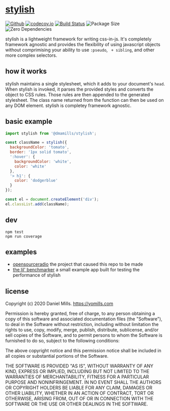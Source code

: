 # [stylish](https://dmamills.github.io/stylish/)

[![Github](https://img.shields.io/github/stars/dmamills/stylish?style=social)](https://github.com/dmamills/stylish)
[![codecov.io](https://codecov.io/github/dmamills/stylish/coverage.svg?branch=master)](https://codecov.io/github/dmamills/stylish?branch=master)
[![Build Status](https://secure.travis-ci.org/dmamills/stylish.png)](http://travis-ci.org/dmamills/stylish)
![Package Size](https://img.shields.io/bundlephobia/minzip/@dmamills/stylish.svg?style=flat-square)
![Zero Dependencies](https://img.shields.io/badge/dependencies-0-brightgreen)

stylish is a lightweight framework for writing css-in-js. It's completely framework agnostic and provides the flexibility of using javascript objects without comprimising your ability to use `:pseudo`, ` + sibling`, and other more complex selectors.

## how it works

stylish maintains a single stylesheet, which it adds to your document's `head`.
When stylish is invoked, it parses the provided styles and converts the object to CSS rules.
Those rules are then appended to the generated stylesheet.
The class name returned from the function can then be used on any DOM element.
stylish is completey framework agnostic.

## basic example

```javascript
import stylish from '@dmamills/stylish';

const className = stylish({
  backgroundColor: 'tomato',
  border: '1px solid tomato',
  ':hover': {
    backgroundColor: 'white',
    color: 'white'
  },
  '> h1': {
    color: 'dodgerblue'
  }
});

const el = document.createElement('div');
el.classList.add(className);
```

## dev

```
npm test
npm run coverage
```

## examples

- [opensourceradio](http://radio.yomills.com) the project that caused this repo to be made
- [the lil' benchmarker](https://dmamills.github.io/stylish-benchmark-demo) a small example app built for testing the performance of stylish 

## license

Copyright (c) 2020 Daniel Mills. https://yomills.com

Permission is hereby granted, free of charge, to any person obtaining a copy
of this software and associated documentation files (the "Software"), to deal
in the Software without restriction, including without limitation the rights
to use, copy, modify, merge, publish, distribute, sublicense, and/or sell
copies of the Software, and to permit persons to whom the Software is
furnished to do so, subject to the following conditions:

The above copyright notice and this permission notice shall be included in
all copies or substantial portions of the Software.

THE SOFTWARE IS PROVIDED "AS IS", WITHOUT WARRANTY OF ANY KIND, EXPRESS OR
IMPLIED, INCLUDING BUT NOT LIMITED TO THE WARRANTIES OF MERCHANTABILITY,
FITNESS FOR A PARTICULAR PURPOSE AND NONINFRINGEMENT. IN NO EVENT SHALL THE
AUTHORS OR COPYRIGHT HOLDERS BE LIABLE FOR ANY CLAIM, DAMAGES OR OTHER
LIABILITY, WHETHER IN AN ACTION OF CONTRACT, TORT OR OTHERWISE, ARISING FROM,
OUT OF OR IN CONNECTION WITH THE SOFTWARE OR THE USE OR OTHER DEALINGS IN
THE SOFTWARE.
